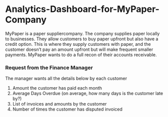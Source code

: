 # Analytics-Dashboard-for-MyPaper-Company

MyPaper is a paper suppliercompany. The company supplies paper locally to businesses. They allow customers to buy paper upfront but also have a credit option. 
This is where they supply customers with paper, and the customer doesn’t pay an amount upfront but will make frequent smaller payments.
MyPaper wants to do a full recon of their accounts receivable. 

### Request from the Finance Manager
The manager wants all the details below by each customer
1. Amount the customer has paid each month
2. Average Days Overdue (on average, how many days is the customer late 
by?)
3. List of invoices and amounts by the customer
4. Number of times the customer has disputed invoiced
